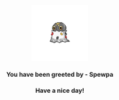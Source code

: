 <p align="center">
            <img src="https://raw.githubusercontent.com/PokeAPI/sprites/master/sprites/pokemon/665.png" width="150" height="150">
          </p>
          <h3 align="center">You have been greeted by - <b>Spewpa</b></h3>
          <h3 align="center">Have a nice day!</h3>
        